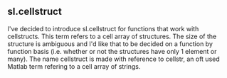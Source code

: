 sl.cellstruct
-------------

I've decided to introduce sl.cellstruct for functions that work with cellstructs. This term refers to a cell array of structures. The size of the structure is ambiguous and I'd like that to be decided on a function by function basis (i.e. whether or not the structures have only 1 element or many). The name cellstruct is made with reference to cellstr, an oft used Matlab term refering to a cell array of strings.

